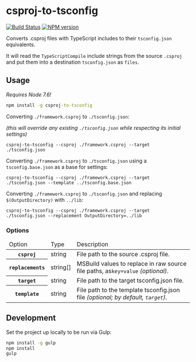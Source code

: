 # csproj-to-tsconfig
[![Build Status](https://travis-ci.org/JoshuaKGoldberg/csproj-to-tsconfig.svg?branch=master)](https://travis-ci.org/JoshuaKGoldberg/csproj-to-tsconfig)
[![NPM version](https://badge.fury.io/js/csproj-to-tsconfig.svg)](http://badge.fury.io/js/csproj-to-tsconfig)


Converts .csproj files with TypeScript includes to their `tsconfig.json` equivalents.

It will read the `TypeScriptCompile` include strings from the source `.csproj` and put them into a destination `tsconfig.json` as `files`.

## Usage

*Requires Node 7.6!*

```cmd
npm install -g csproj-to-tsconfig
```

Converting `./framework.csproj` to `./tsconfig.json`:

*(this will override any existing `./tsconfig.json` while respecting its initial settings)*

```
csproj-to-tsconfig --csproj ./framework.csproj --target ./tsconfig.json
```

Converting `./framework.csproj` to `./tsconfig.json` using a `tsconfig.base.json` as a base for settings:

```
csproj-to-tsconfig --csproj ./framework.csproj --target ./tsconfig.json --template ../tsconfig.base.json
```

Converting `./framework.csproj` to `./tsconfig.json` and replacing `$(OutputDirectory)` with `../lib`:

```
csproj-to-tsconfig --csproj ./framework.csproj --target ./tsconfig.json --replacement OutputDirectory=../lib
```

### Options

<table>
    <thead>
        <tr>
            <td>Option</td>
            <td>Type</td>
            <td>Description</td>
        </tr>
    </thead>
    <tbody>
        <tr>
            <th><code>csproj</code></th>
            <td><string>string</string></td>
            <td>File path to the source .csproj file.</td>
        </tr>
        <tr>
            <th><code>replacements</code></th>
            <td><string>string[]</string></td>
            <td>MSBuild values to replace in raw source file paths, as<code>key=value</code> <em>(optional)</em>.</td>
        </tr>
        <tr>
            <th><code>target</code></th>
            <td><string>string</string></td>
            <td>File path to the target tsconfig.json file.</td>
        </tr>
        <tr>
            <th><code>template</code></th>
            <td><string>string</string></td>
            <td>File path to the template tsconfig.json file <em>(optional; by default, <code>target</code>)</em>.</td>
        </tr>
    </tbody>
</table>


## Development

Set the project up locally to be run via Gulp:

```cmd
npm install -g gulp
npm install
gulp
```

